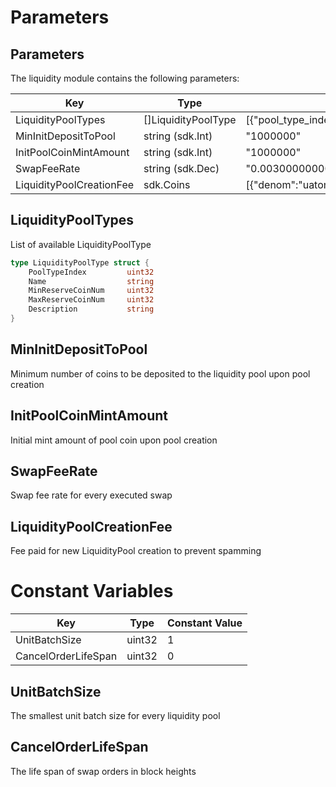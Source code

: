 <!--
order: 8
-->

# Parameters

## Parameters

The liquidity module contains the following parameters:

| Key                      | Type                | Example                                                      |
| ------------------------ | ------------------- | ------------------------------------------------------------ |
| LiquidityPoolTypes       | []LiquidityPoolType | [{"pool_type_index":0,"name":"ConstantProductLiquidityPool","min_reserve_coin_num":2,"max_reserve_coin_num":2,"description":""}] |
| MinInitDepositToPool     | string (sdk.Int)    | "1000000"                                                    |
| InitPoolCoinMintAmount   | string (sdk.Int)    | "1000000"                                                    |
| SwapFeeRate              | string (sdk.Dec)    | "0.003000000000000000"                                       |
| LiquidityPoolCreationFee | sdk.Coins           | [{"denom":"uatom","amount":"100000000"}]                     |

## LiquidityPoolTypes

List of available LiquidityPoolType

```go
type LiquidityPoolType struct {
	PoolTypeIndex         uint32
	Name		          string
	MinReserveCoinNum     uint32
	MaxReserveCoinNum     uint32
	Description           string
}
```

## MinInitDepositToPool

Minimum number of coins to be deposited to the liquidity pool upon pool creation

## InitPoolCoinMintAmount

Initial mint amount of pool coin upon pool creation

## SwapFeeRate

Swap fee rate for every executed swap

## LiquidityPoolCreationFee

Fee paid for new LiquidityPool creation to prevent spamming

# Constant Variables

| Key                      | Type                | Constant Value                                               |
| ------------------------ | ------------------- | ------------------------------------------------------------ |
| UnitBatchSize            | uint32              | 1                                                            |
| CancelOrderLifeSpan      | uint32              | 0                                                            |

## UnitBatchSize

The smallest unit batch size for every liquidity pool

## CancelOrderLifeSpan

The life span of swap orders in block heights